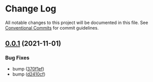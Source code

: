 # Change Log

All notable changes to this project will be documented in this file.
See [Conventional Commits](https://conventionalcommits.org) for commit guidelines.

## [0.0.1](https://github.com/corlogix/express-packages/compare/expressboot@0.0.1...expressboot@0.0.1) (2021-11-01)


### Bug Fixes

* bump ([370f1ef](https://github.com/corlogix/express-packages/commit/370f1ef4b5dec5782e54f630faef0d1f2ead2410))
* bump ([d2410cf](https://github.com/corlogix/express-packages/commit/d2410cf73317a2acd45a832695cb4cf910ad08bd))
